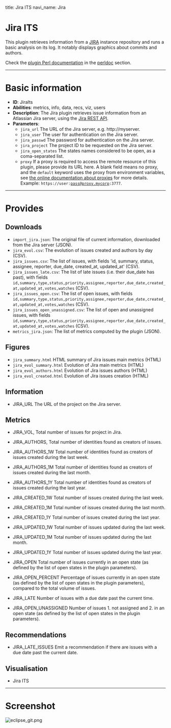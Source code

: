 title: Jira ITS
navi_name: Jira

# Jira ITS

This plugin retrieves information from a [JIRA](https://www.atlassian.com/software/jira) instance repository and runs a basic analysis on its log. It notably displays graphics about commits and authors.

Check the [plugin Perl documentation](/perldoc/Alambic/Plugins/Jira.pm.html) in the [perldoc](/perldoc/index.html) section.

-----

# Basic information

* **ID**: JiraIts
* **Abilities**: metrics, info, data, recs, viz, users
* **Description**:
  The Jira plugin retrieves issue information from an Atlassian Jira server, using the [Jira REST API](https://developer.atlassian.com/jiradev/jira-apis/jira-rest-apis).
* **Parameters**:
  * `jira_url` The URL of the Jira server, e.g. http://myserver.
  * `jira_user` The user for authentication on the Jira server.
  * `jira_passwd` The password for authentication on the Jira server.
  * `jira_project` The project ID to be requested on the Jira server.
  * `jira_open_states` The states names considered to be open, as a coma-separated list.
  * `proxy` If a proxy is required to access the remote resource of this plugin, please provide its URL here. A blank field means no proxy, and the `default` keyword uses the proxy from environment variables, see <a href="https://alambic.io/Documentation/Admin/Projects.html">the online documentation about proxies</a> for more details. Example: <code>https://user:pass@proxy.mycorp:3777</code>.

-----

# Provides

## Downloads

* `import_jira.json`: The original file of current information, downloaded from the Jira server (JSON).
* `jira_evol.csv`: The evolution of issues created and authors by day (CSV).
* `jira_issues.csv`: The list of issues, with fields 'id, summary, status, assignee, reporter, due_date, created_at, updated_at' (CSV).
* `jira_issues_late.csv`: The list of late issues (i.e. their due_date has past), with fields `id,summary,type,status,priority,assignee,reporter,due_date,created_at,updated_at,votes,watches` (CSV).
* `jira_issues_open.csv`: The list of open issues, with fields `id,summary,type,status,priority,assignee,reporter,due_date,created_at,updated_at,votes,watches` (CSV).
* `jira_issues_open_unassigned.csv`: The list of open and unassigned issues, with fields `id,summary,type,status,priority,assignee,reporter,due_date,created_at,updated_at,votes,watches` (CSV).
* `metrics_jira.json`: The list of metrics computed by the plugin (JSON).

## Figures

* `jira_summary.html`
  HTML summary of Jira issues main metrics (HTML)
* `jira_evol_summary.html`
  Evolution of Jira main metrics (HTML)
* `jira_evol_authors.html`
  Evolution of Jira issues authors (HTML)
* `jira_evol_created.html`
  Evolution of Jira issues creation (HTML)

## Information

* JIRA_URL
  The URL of the project on the Jira server.

## Metrics

* JIRA_VOL,
  Total number of issues for project in Jira.
* JIRA_AUTHORS,
  Total number of identities found as creators of issues.
* JIRA_AUTHORS_1W
  Total number of identities found as creators of issues created during the last week.
* JIRA_AUTHORS_1M
  Total number of identities found as creators of issues created during the last month.
* JIRA_AUTHORS_1Y
  Total number of identities found as creators of issues created during the last year.

* JIRA_CREATED_1W
  Total number of issues created during the last week.
* JIRA_CREATED_1M
  Total number of issues created during the last month.
* JIRA_CREATED_1Y
  Total number of issues created during the last year.

* JIRA_UPDATED_1W
  Total number of issues updated during the last week.
* JIRA_UPDATED_1M
  Total number of issues updated during the last month.
* JIRA_UPDATED_1Y
  Total number of issues updated during the last year.

* JIRA_OPEN
  Total number of issues currently in an open state (as defined by the list of open states in the plugin parameters).
* JIRA_OPEN_PERCENT
  Percentage of issues currently in an open state (as defined by the list of open states in the plugin parameters), compared to the total volume of issues.
* JIRA_LATE
  Number of issues with a due date past the current time.
* JIRA_OPEN_UNASSIGNED
  Number of issues 1. not assigned and 2. in an open state (as defined by the list of open states in the plugin parameters).

## Recommendations

* JIRA_LATE_ISSUES
  Emit a recommendation if there are issues with a due date past the current date.

## Visualisation

* Jira ITS


-----

# Screenshot

![eclipse_git.png](/images/jira_its.png)
